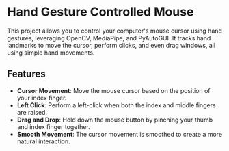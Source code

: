 # Hand Gesture Controlled Mouse

This project allows you to control your computer's mouse cursor using hand gestures, leveraging OpenCV, MediaPipe, and PyAutoGUI. It tracks hand landmarks to move the cursor, perform clicks, and even drag windows, all using simple hand movements.

## Features

- **Cursor Movement**: Move the mouse cursor based on the position of your index finger.
- **Left Click**: Perform a left-click when both the index and middle fingers are raised.
- **Drag and Drop**: Hold down the mouse button by pinching your thumb and index finger together.
- **Smooth Movement**: The cursor movement is smoothed to create a more natural interaction.

